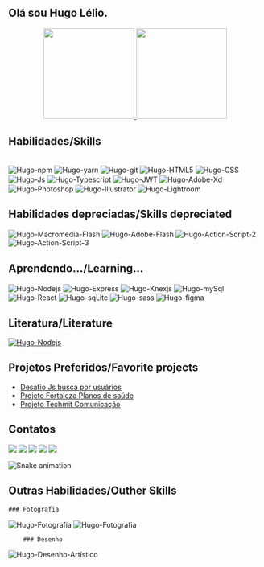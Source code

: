 ## Olá sou Hugo Lélio.
<div align="center">
  <a href="https://github.com/hugolrjdev">
  <img height="180em" src="https://github-readme-stats.vercel.app/api?username=hugolrjdev&show_icons=true&theme=default&include_all_commits=true&count_private=true"/>
  <img height="180em" src="https://github-readme-stats.vercel.app/api/top-langs/?username=hugolrjdev&layout=compact&langs_count=7&theme=default"/>
  </a>
</div>
  
## Habilidades/Skills
  
<div style="display: inline_block"><br>
  <img align="center" alt="Hugo-npm" src="https://img.shields.io/badge/NPM-%23000000.svg?style=for-the-badge&logo=npm&logoColor=white">
  <img align="center" alt="Hugo-yarn" src="https://img.shields.io/badge/yarn-%232C8EBB.svg?style=for-the-badge&logo=yarn&logoColor=white">
  <img align="center" alt="Hugo-git" src="https://img.shields.io/badge/git-%23F05033.svg?style=for-the-badge&logo=git&logoColor=white">
  <img align="center" alt="Hugo-HTML5" src="https://img.shields.io/badge/html5-%23E34F26.svg?style=for-the-badge&logo=html5&logoColor=white">
  <img align="center" alt="Hugo-CSS" src="https://img.shields.io/badge/css3-%231572B6.svg?style=for-the-badge&logo=css3&logoColor=white">
  <img align="center" alt="Hugo-Js" src="https://img.shields.io/badge/javascript-%23323330.svg?style=for-the-badge&logo=javascript&logoColor=%23F7DF1E">
  <img align="center" alt="Hugo-Typescript" src="https://img.shields.io/badge/typescript-%23007ACC.svg?style=for-the-badge&logo=typescript&logoColor=white">
  <img align="center" alt="Hugo-JWT" src="https://img.shields.io/badge/JWT-black?style=for-the-badge&logo=JSON%20web%20tokens">
  <img align="center" alt="Hugo-Adobe-Xd" src="https://img.shields.io/badge/Adobe%20XD-470137?style=for-the-badge&logo=Adobe%20XD&logoColor=#FF61F6">
  <img align="center" alt="Hugo-Photoshop" src="https://img.shields.io/badge/adobephotoshop-%2331A8FF.svg?style=for-the-badge&logo=adobephotoshop&logoColor=white">
  <img align="center" alt="Hugo-Illustrator" src="https://img.shields.io/badge/adobeillustrator-%23FF9A00.svg?style=for-the-badge&logo=adobeillustrator&logoColor=white">
  <img align="center" alt="Hugo-Lightroom" src="https://img.shields.io/badge/Adobe%20Lightroom-31A8FF.svg?style=for-the-badge&logo=Adobe%20Lightroom&logoColor=white">
</div>
  

## Habilidades depreciadas/Skills depreciated
  
  <div>
    <img align="center" alt="Hugo-Macromedia-Flash" src="https://fortalezaplanodesaude.com/sistema/giticons/macromedia-flash.svg">
    <img align="center" alt="Hugo-Adobe-Flash" src="https://fortalezaplanodesaude.com/sistema/giticons/adobe-flash.svg">
    <img align="center" alt="Hugo-Action-Script-2" src="https://fortalezaplanodesaude.com/sistema/giticons/action-script-2.svg">
    <img align="center" alt="Hugo-Action-Script-3" src="https://fortalezaplanodesaude.com/sistema/giticons/action-script3.svg">
  </div>
  
## Aprendendo.../Learning...

  <div>
    <img align="center" alt="Hugo-Nodejs" src="https://img.shields.io/badge/node.js-6DA55F?style=for-the-badge&logo=node.js&logoColor=white">
    <img align="center" alt="Hugo-Express" src="https://img.shields.io/badge/express.js-%23404d59.svg?style=for-the-badge&logo=express&logoColor=%2361DAFB">
    <img align="center" alt="Hugo-Knexjs" src="https://fortalezaplanodesaude.com/sistema/giticons/knexjs.svg">
    <img align="center" alt="Hugo-mySql" src="https://img.shields.io/badge/mysql-%2300f.svg?style=for-the-badge&logo=mysql&logoColor=white">
    <img align="center" alt="Hugo-React" src="https://img.shields.io/badge/react-%2320232a.svg?style=for-the-badge&logo=react&logoColor=%2361DAFB">
    <img align="center" alt="Hugo-sqLite" src="https://img.shields.io/badge/sqlite-%2307405e.svg?style=for-the-badge&logo=sqlite&logoColor=white">
    <img align="center" alt="Hugo-sass" src="https://img.shields.io/badge/SASS-hotpink.svg?style=for-the-badge&logo=SASS&logoColor=white">
    <img align="center" alt="Hugo-figma" src="https://img.shields.io/badge/figma-%23F24E1E.svg?style=for-the-badge&logo=figma&logoColor=white">
  </div>
  
## Literatura/Literature
  
  <div>
    <a href="https://www.amazon.com.br/ECMAScript-Entre-cabe%C3%A7a-futuro-JavaScript-ebook/dp/B06XWH5WKB/ref=sr_1_3?__mk_pt_BR=%C3%85M%C3%85%C5%BD%C3%95%C3%91&crid=2XN7MV5S9BQOF&keywords=ecma&qid=1644424893&sprefix=ecma%2Caps%2C134&sr=8-3&ufe=app_do%3Aamzn1.fos.25548f35-0de7-44b3-b28e-0f56f3f96147"><img align="center" alt="Hugo-Nodejs" src="https://fortalezaplanodesaude.com/sistema/books/ecmascript6.png"></a>
  </div>
  
## Projetos Preferidos/Favorite projects
  
  <ul>
    <li><a href="https://github.com/hugolrjdev/js-pesquisa-de-usuarios"> Desafio Js busca por usuários </a></li>
    <li><a href="https://fortalezaplanodesaude.com/"> Projeto Fortaleza Planos de saúde</a></li>
    <li><a href="http://techmit.com.br/"> Projeto Techmit Comunicação </a></li>
  </ul>
  

## Contatos
 
<div> 
  <a href="https://api.whatsapp.com/send?phone=5585996434504&text=" target="_blank"><img src="https://img.shields.io/badge/WhatsApp-25D366?style=for-the-badge&logo=whatsapp&logoColor=white" target="_blank"></a>
  <a href="https://t.me/hugolrj" target="_blank"><img src="https://img.shields.io/badge/Telegram-2CA5E0?style=for-the-badge&logo=telegram&logoColor=white target="_blank"></a>   
 <a href="https://discord.gg/G45j5jMv" target="_blank"><img src="https://img.shields.io/badge/Discord-7289DA?style=for-the-badge&logo=discord&logoColor=white" target="_blank"></a>
  <a href = "mailto:fortalezaplanodesaude@gmail.com"><img src="https://img.shields.io/badge/-Gmail-%23333?style=for-the-badge&logo=gmail&logoColor=white" target="_blank"></a>
  <a href="https://www.linkedin.com/in/hugolrj/" target="_blank"><img src="https://img.shields.io/badge/-LinkedIn-%230077B5?style=for-the-badge&logo=linkedin&logoColor=white" target="_blank"></a> 
</div>
    
    
  ![Snake animation](https://github.com/hugolrjdev/hugolrjdev/blob/output/github-contribution-grid-snake.svg)
    

## Outras Habilidades/Outher Skills
    
    ### Fotografia
  
  <div>
    <img align="center" alt="Hugo-Fotografia" src="https://fortalezaplanodesaude.com/sistema/giticons/foto-modelos.svg">
    <img align="center" alt="Hugo-Fotografia" src="https://fortalezaplanodesaude.com/sistema/giticons/foto-publicidade.svg">
  </div>
    
        ### Desenho
  
  <div>
    <img align="center" alt="Hugo-Desenho-Artístico" src="https://fortalezaplanodesaude.com/sistema/giticons/desenho-artistico.svg">
  </div>
 
</div>
